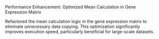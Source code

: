 Performance Enhancement: Optimized Mean Calculation in Gene Expression Matrix

Refactored the mean calculation logic in the gene expression matrix to eliminate unnecessary data copying. This optimization significantly improves execution speed, particularly beneficial for large-scale datasets.​
